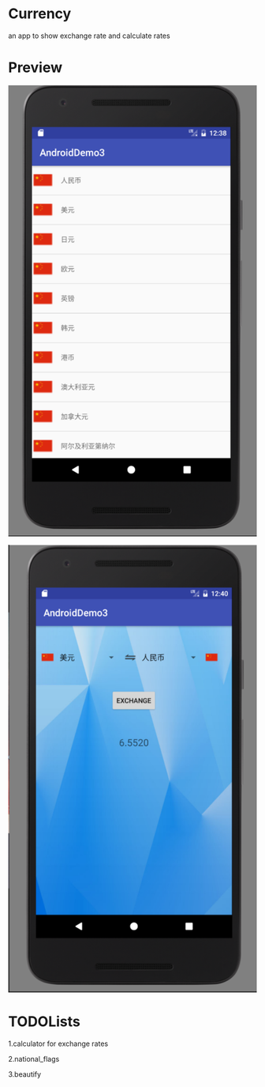# Currency
an app to show exchange rate and calculate rates

# Preview
![main](https://github.com/xjwhhh/Currency/blob/master/app/src/main/java/resultpicture/activity_main.png)

![conversion](https://github.com/xjwhhh/Currency/blob/master/app/src/main/java/resultpicture/activity_conversion.png)


# TODOLists
1.calculator for exchange rates

2.national_flags

3.beautify

